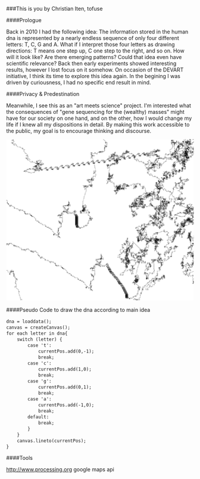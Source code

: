 ###This is you
by Christian Iten, tofuse

####Prologue

Back in 2010 I had the following idea:
The information stored in the human dna is represented by a nearly endless sequence of only four different letters: T, C, G and A. What if I interpret those four letters as drawing directions: T means one step up, C one step to the right, and so on. How will it look like? Are there emerging patterns? Could that idea even have scientific relevance?
Back then early experiments showed interesting results, however I lost focus on it somehow. On occasion of the DEVART initiative, I think its time to explore this idea again.
In the begining I was driven by curiousness, I had no specific end result in mind. 

####Privacy & Predestination

Meanwhile, I see this as an "art meets science" project. I'm interested what the consequences of "gene sequencing for the (wealthy) masses" might have for our society on one hand, and on the other, how I would change my life if I knew all my dispositions in detail.
By making this work accessible to the public, my goal is to encourage thinking and discourse. 

![zoom5](./images/zoom5.png "zoom5")

####Pseudo Code to draw the dna according to main idea

```
dna = loaddata();
canvas = createCanvas();
for each letter in dna{
	switch (letter) {
		case 't':
	  		currentPos.add(0,-1);
	  		break;
		case 'c':
		  	currentPos.add(1,0);
		  	break;
		case 'g':
		  	currentPos.add(0,1);
		  	break;
		case 'a':
		  	currentPos.add(-1,0);
		  	break;  
		default:
		  	break;
		}
	}
	canvas.lineto(currentPos);
}		    
```
####Tools

http://www.processing.org 
google maps api


